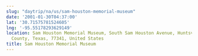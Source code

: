 ```yaml
---
slug: "daytrip/na/us/sam-houston-memorial-museum"
date: '2001-01-30T04:37:00'
lat: '30.71575781524605'
lng: '-95.55178293629149'
location: Sam Houston Memorial Museum, South Sam Houston Avenue, Huntsville, Walker
  County, Texas, 77341, United States
title: Sam Houston Memorial Museum
---
```



